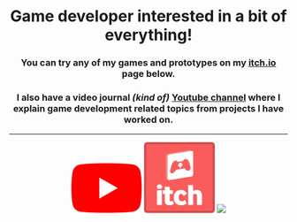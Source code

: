 <div align="center">
   <h1> <b>Game developer</b> interested in a bit of everything!</h1>

   <div align="center">
      <h3>You can try any of my games and prototypes on my <a href="https://tycro-games.itch.io/">itch.io</a> page below.</h3>
      <h3>I also have a video journal <em>(kind of)</em> <a href="https://www.youtube.com/@tycro_games">Youtube channel</a> where I explain game development related topics from projects I have worked on.</h3>
   </div>
   <hr/>

   <!--Social images !-->
   <div align="center" width="100" box-sizing="border-box">
      <a href="https://www.youtube.com/@tycro_games"><img src="assets\youtube_social_icon_red.png" alt="My YouTube Channel"/></a>
      <a href="https://tycro-games.itch.io/"><img src="assets\app-icon.png" alt="My itch.io page" width="128"/></a>
      <img  src="https://github-readme-stats.vercel.app/api?username=OneBogdan01&show_icons=true&theme=dark"/>
   
  
</div>